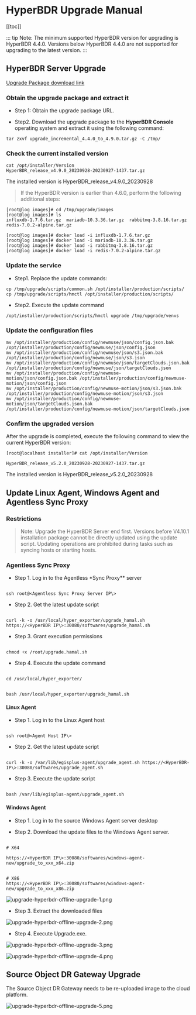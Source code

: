 # HyperBDR Upgrade Manual

[[toc]]

::: tip
Note: The minimum supported HyperBDR version for upgrading is HyperBDR 4.4.0. Versions below HyperBDR 4.4.0 are not supported for upgrading to the latest version.
:::

## HyperBDR Server Upgrade

[Upgrade Package download link](https://hyperbdr-system-image-do-not-delete.obs.ap-southeast-3.myhuaweicloud.com/upgrade_incremental_4.4.0_to_5.2.0.tar.gz)

### Obtain the upgrade package and extract it

- Step 1: Obtain the upgrade package URL.

- Step2. Download the upgrade package to the **HyperBDR Console** operating system and extract it using the following command:

```shell
tar zxvf upgrade_incremental_4.4.0_to_4.9.0.tar.gz -C /tmp/
```

### Check the current installed version

```shell
cat /opt/installer/Version
HyperBDR_release_v4.9.0_20230928-20230927-1437.tar.gz
```

The installed version is HyperBDR_release_v4.9.0_20230928

> If the HyperBDR version is earlier than 4.6.0, perform the following additional steps:

```shell
[root@log images]# cd /tmp/upgrade/images
[root@log images]# ls
influxdb-1.7.6.tar.gz  mariadb-10.3.36.tar.gz  rabbitmq-3.8.16.tar.gz  redis-7.0.2-alpine.tar.gz

[root@log images]# docker load -i influxdb-1.7.6.tar.gz
[root@log images]# docker load -i mariadb-10.3.36.tar.gz
[root@log images]# docker load -i rabbitmq-3.8.16.tar.gz
[root@log images]# docker load -i redis-7.0.2-alpine.tar.gz
```

### Update the service

- Step1. Replace the update commands:

```shell
cp /tmp/upgrade/scripts/common.sh /opt/installer/production/scripts/
cp /tmp/upgrade/scripts/hmctl /opt/installer/production/scripts/
```

- Step2. Execute the update command

```shell
/opt/installer/production/scripts/hmctl upgrade /tmp/upgrade/venvs
```

### Update the configuration files

```shell
mv /opt/installer/production/config/newmuse/json/config.json.bak /opt/installer/production/config/newmuse/json/config.json
mv /opt/installer/production/config/newmuse/json/s3.json.bak /opt/installer/production/config/newmuse/json/s3.json
mv /opt/installer/production/config/newmuse/json/targetClouds.json.bak /opt/installer/production/config/newmuse/json/targetClouds.json
mv /opt/installer/production/config/newmuse-motion/json/config.json.bak /opt/installer/production/config/newmuse-motion/json/config.json
mv /opt/installer/production/config/newmuse-motion/json/s3.json.bak /opt/installer/production/config/newmuse-motion/json/s3.json
mv /opt/installer/production/config/newmuse-motion/json/targetClouds.json.bak /opt/installer/production/config/newmuse-motion/json/targetClouds.json
```

### Confirm the upgraded version

After the upgrade is completed, execute the following command to view the current HyperBDR version:

```shell
[root@localhost installer]# cat /opt/installer/Version

HyperBDR_release_v5.2.0_20230928-20230927-1437.tar.gz
```

The installed version is HyperBDR_release_v5.2.0_20230928

## Update **Linux Agent**, **Windows Agent** and Agentless **Sync Proxy**

### Restrictions

> Note: Upgrade the HyperBDR Server end first.
> Versions before V4.10.1 installation package cannot be directly updated using the update script.
> Updating operations are prohibited during tasks such as syncing hosts or starting hosts.

### Agentless Sync Proxy

- Step 1. Log in to the Agentless \*Sync Proxy\*\* server

```shell

ssh root@<Agentless Sync Proxy Server IP\>

```

- Step 2. Get the latest update script

```shell

curl -k -o /usr/local/hyper_exporter/upgrade_hamal.sh https://<HyperBDR IP\>:30080/softwares/upgrade_hamal.sh

```

- Step 3. Grant execution permissions

```shell

chmod +x /root/upgrade.hamal.sh

```

- Step 4. Execute the update command

```shell

cd /usr/local/hyper_exporter/


bash /usr/local/hyper_exporter/upgrade_hamal.sh
```

#### Linux Agent

- Step 1. Log in to the Linux Agent host

```shell

ssh root@<Agent Host IP\>

```

- Step 2. Get the latest update script

```shell

curl -k -o /var/lib/egisplus-agent/upgrade_agent.sh https://<HyperBDR-IP\>:30080/softwares/upgrade_agent.sh

```

- Step 3. Execute the update script

```shell

bash /var/lib/egisplus-agent/upgrade_agent.sh

```

#### Windows Agent

- Step 1. Log in to the source Windows Agent server desktop

- Step 2. Download the update files to the Windows Agent server.

```shell

# X64

https://<HyperBDR IP\>:30080/softwares/windows-agent-new/upgrade_to_xxx_x64.zip


# X86
https://<HyperBDR IP\>:30080/softwares/windows-agent-new/upgrade_to_xxx_x86.zip
```

![upgrade-hyperbdr-offline-upgrade-1.png](./images/upgrade-hyperbdr-offline-upgrade-1.png)

- Step 3. Extract the downloaded files

![upgrade-hyperbdr-offline-upgrade-2.png](./images/upgrade-hyperbdr-offline-upgrade-2.png)

- Step 4. Execute Upgrade.exe.

![upgrade-hyperbdr-offline-upgrade-3.png](./images/upgrade-hyperbdr-offline-upgrade-3.png)

![upgrade-hyperbdr-offline-upgrade-4.png](./images/upgrade-hyperbdr-offline-upgrade-4.png)

## Source Object DR Gateway Upgrade

The Source Object DR Gateway needs to be re-uploaded image to the cloud platform.

![upgrade-hyperbdr-offline-upgrade-5.png](./images/upgrade-hyperbdr-offline-upgrade-5.png)
